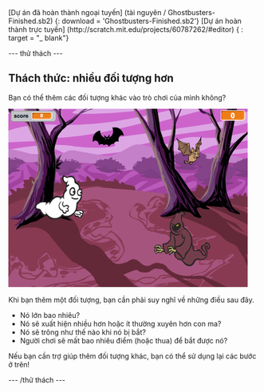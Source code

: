 <div class="p-hero-buttons">
  [Dự án đã hoàn thành ngoại tuyến] (tài nguyên / Ghostbusters-Finished.sb2) {: download = 'Ghostbusters-Finished.sb2'} [Dự án hoàn thành trực tuyến] (http://scratch.mit.edu/projects/60787262/#editor) { : target = "_ blank"}
</div>

\--- thử thách \---

## Thách thức: nhiều đối tượng hơn

Bạn có thể thêm các đối tượng khác vào trò chơi của mình không?

![ảnh chụp màn hình](images/ghost-final.png)

Khi bạn thêm một đối tượng, bạn cần phải suy nghĩ về những điều sau đây.

+ Nó lớn bao nhiêu?
+ Nó sẽ xuất hiện nhiều hơn hoặc ít thường xuyên hơn con ma?
+ Nó sẽ trông như thế nào khi nó bị bắt?
+ Người chơi sẽ mất bao nhiêu điểm (hoặc thua) để bắt được nó?

Nếu bạn cần trợ giúp thêm đối tượng khác, bạn có thể sử dụng lại các bước ở trên!

\--- /thử thách \---